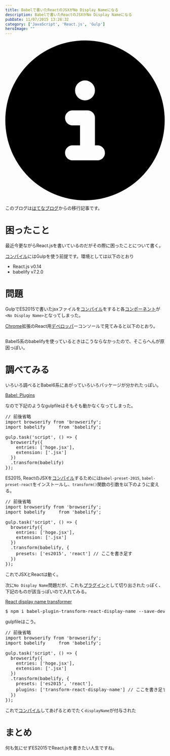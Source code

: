 ```yaml
---
title: Babelで書いたReactのJSXがNo Display Nameになる
description: Babelで書いたReactのJSXがNo Display Nameになる
pubDate: 11/07/2015 13:28:32
category: ['JavaScript', 'React.js', 'Gulp']
heroImage: ""
---
```


<div class="flex gap-3 items-center bg-gray-200 rounded-md px-5 py-2 mb-[40px]"> 
    <div> 
        <svg xmlns="http://www.w3.org/2000/svg" viewBox="0 0 512 512" class="inline w-6 h-6 fill-black_hover"> 
            <!--!Font Awesome Free 6.6.0 by @fontawesome - https://fontawesome.com License - https://fontawesome.com/license/free Copyright 2024 Fonticons, Inc.--> 
            <path d="M256 512A256 256 0 1 0 256 0a256 256 0 1 0 0 512zM216 336l24 0 0-64-24 0c-13.3 0-24-10.7-24-24s10.7-24 24-24l48 0c13.3 0 24 10.7 24 24l0 88 8 0c13.3 0 24 10.7 24 24s-10.7 24-24 24l-80 0c-13.3 0-24-10.7-24-24s10.7-24 24-24zm40-208a32 32 0 1 1 0 64 32 32 0 1 1 0-64z"></path> 
        </svg> 
    </div> 
    <div> 
        <p>
            このブログは<a 
                href="https://sota1235.hatenablog.com/entry/2015/11/07/132832"
                target="_blank"
                rel="noopener noreferrer"
            >はてなブログ</a>からの移行記事です。
        </p> 
    </div> 
</div>
        <h1>困ったこと</h1>

<p>最近今更ながらReact.jsを書いているのだがその際に困ったことについて書く。</p>

<p><a class="keyword" href="http://d.hatena.ne.jp/keyword/%A5%B3%A5%F3%A5%D1%A5%A4%A5%EB">コンパイル</a>にはGulpを使う前提です。環境としては以下のとおり</p>

<ul>
<li>React.js v0.14</li>
<li>babelify v7.2.0</li>
</ul>


<h1>問題</h1>

<p>GulpでES2015で書いたjsxファイルを<a class="keyword" href="http://d.hatena.ne.jp/keyword/%A5%B3%A5%F3%A5%D1%A5%A4%A5%EB">コンパイル</a>をすると各<a class="keyword" href="http://d.hatena.ne.jp/keyword/%A5%B3%A5%F3%A5%DD%A1%BC%A5%CD%A5%F3%A5%C8">コンポーネント</a>が<code>&lt;No Display Name&gt;</code>となってしまった。</p>

<p><a class="keyword" href="http://d.hatena.ne.jp/keyword/Chrome">Chrome</a>拡張のReact用<a class="keyword" href="http://d.hatena.ne.jp/keyword/%A5%C7%A5%D9%A5%ED%A5%C3%A5%D1">デベロッパ</a>ーコンソールで見てみると以下のとおり。</p>

<p><img src="https://i.gyazo.com/c551d21ba0943066fd01252b99c6fc2a.png" alt="" /></p>

<p>Babel5系のbabelifyを使っているときはこうならなかったので、そこらへんが原因っぽい。</p>

<h1>調べてみる</h1>

<p>いろいろ調べるとBabel6系にあがっていろいろパッケージが分かれたっぽい。</p>

<p><a href="https://babeljs.io/docs/plugins/">Babel: Plugins</a></p>

<p>なので下記のようなgulpfileはそもそも動かなくなってしまった。</p>

<pre class="code" data-lang="" data-unlink>// 前後省略
import browserify from &#39;browserify&#39;;
import babelify     from &#39;babelify&#39;;

gulp.task(&#39;script&#39;, () =&gt; {
  browserify({
    entries: [&#39;hoge.jsx&#39;],
    extension: [&#39;.jsx&#39;]
  })
  .transform(babelify)
});</pre>


<p>ES2015, ReactのJSXを<a class="keyword" href="http://d.hatena.ne.jp/keyword/%A5%B3%A5%F3%A5%D1%A5%A4%A5%EB">コンパイル</a>するためには<code>babel-preset-2015</code>, <code>babel-preset-react</code>をインストールし、<code>transform()</code>関数の引数を以下のように変える。</p>

<pre class="code" data-lang="" data-unlink>// 前後省略
import browserify from &#39;browserify&#39;;
import babelify     from &#39;babelify&#39;;

gulp.task(&#39;script&#39;, () =&gt; {
  browserify({
    entries: [&#39;hoge.jsx&#39;],
    extension: [&#39;.jsx&#39;]
  })
  .transform(babelify, {
    presets: [&#39;es2015&#39;, &#39;react&#39;] // ここを書き足す
  })
});</pre>


<p>これでJSXとReactは動く。</p>

<p>次に<code>No Display Name</code>問題だが、これも<a class="keyword" href="http://d.hatena.ne.jp/keyword/%A5%D7%A5%E9%A5%B0%A5%A4%A5%F3">プラグイン</a>として切り出されたっぽく、下記のものが該当っぽいので入れてみる。</p>

<p><a href="http://babeljs.io/docs/plugins/transform-react-display-name/">React display name transformer</a></p>

<pre class="code" data-lang="" data-unlink>$ npm i babel-plugin-transform-react-display-name --save-dev</pre>


<p>gulpfileはこう。</p>

<pre class="code" data-lang="" data-unlink>// 前後省略
import browserify from &#39;browserify&#39;;
import babelify     from &#39;babelify&#39;;

gulp.task(&#39;script&#39;, () =&gt; {
  browserify({
    entries: [&#39;hoge.jsx&#39;],
    extension: [&#39;.jsx&#39;]
  })
  .transform(babelify, {
    presets: [&#39;es2015&#39;, &#39;react&#39;],
    plugins: [&#39;transform-react-display-name&#39;] // ここを書き足す
  })
});</pre>


<p>これで<a class="keyword" href="http://d.hatena.ne.jp/keyword/%A5%B3%A5%F3%A5%D1%A5%A4%A5%EB">コンパイル</a>してあげるとめでたく<code>displayName</code>が付与された</p>

<h1>まとめ</h1>

<p>何も気にせずES2015でReact.jsを書きたい人生ですね。</p>

